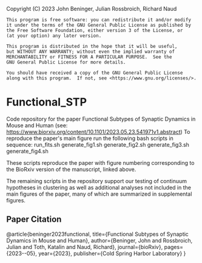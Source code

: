 Copyright (C) 2023 John Beninger, Julian Rossbroich, Richard Naud

    This program is free software: you can redistribute it and/or modify
    it under the terms of the GNU General Public License as published by
    the Free Software Foundation, either version 3 of the License, or
    (at your option) any later version.

    This program is distributed in the hope that it will be useful,
    but WITHOUT ANY WARRANTY; without even the implied warranty of
    MERCHANTABILITY or FITNESS FOR A PARTICULAR PURPOSE.  See the
    GNU General Public License for more details.

    You should have received a copy of the GNU General Public License
    along with this program.  If not, see <https://www.gnu.org/licenses/>.


# Functional_STP
Code repository for the paper Functional Subtypes of Synaptic Dynamics in Mouse and Human (see: https://www.biorxiv.org/content/10.1101/2023.05.23.541971v1.abstract)
To reproduce the paper's main figure run the following bash scripts in sequence:
run_fits.sh
generate_fig1.sh
generate_fig2.sh
generate_fig3.sh
generate_fig4.sh

These scripts reproduce the paper with figure numbering corresponding to the BioRxiv version of the manuscript, linked above.  

The remaining scripts in the repository support our testing of continuum hypotheses in clustering as well as additional analyses not included in the main figures of the paper, many of which are summarized in supplemental figures.

## Paper Citation
@article{beninger2023functional,
  title={Functional Subtypes of Synaptic Dynamics in Mouse and Human},
  author={Beninger, John and Rossbroich, Julian and Toth, Katalin and Naud, Richard},
  journal={bioRxiv},
  pages={2023--05},
  year={2023},
  publisher={Cold Spring Harbor Laboratory}
}
